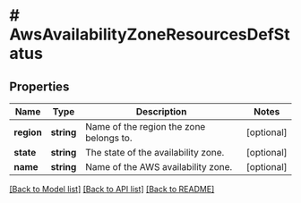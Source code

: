 # # AwsAvailabilityZoneResourcesDefStatus

## Properties

Name | Type | Description | Notes
------------ | ------------- | ------------- | -------------
**region** | **string** | Name of the region the zone belongs to. | [optional]
**state** | **string** | The state of the availability zone. | [optional]
**name** | **string** | Name of the AWS availability zone. | [optional]

[[Back to Model list]](../../README.md#models) [[Back to API list]](../../README.md#endpoints) [[Back to README]](../../README.md)
